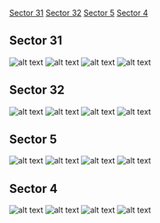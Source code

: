 [Sector 31](#sector31)
[Sector 32](#sector32)
[Sector 5](#sector5)
[Sector 4](#sector4)

<a name = "sector31"></a>
## Sector 31
![alt text](/tt/WASP-159_Sector_31/WASP-159_Sector_31_a_TimeSeries.png)
![alt text](/tt/WASP-159_Sector_31/WASP-159_Sector_31_b_FoldedLightCurve.png)
![alt text](/tt/WASP-159_Sector_31/WASP-159_Sector_31_b_IndividualTransitsWithFit.png)
![alt text](/tt/WASP-159_Sector_31/WASP-159_Sector_31_c_TimingResiduals.png)

<a name = "sector32"></a>
## Sector 32
![alt text](/tt/WASP-159_Sector_32/WASP-159_Sector_32_a_TimeSeries.png)
![alt text](/tt/WASP-159_Sector_32/WASP-159_Sector_32_b_FoldedLightCurve.png)
![alt text](/tt/WASP-159_Sector_32/WASP-159_Sector_32_b_IndividualTransitsWithFit.png)
![alt text](/tt/WASP-159_Sector_32/WASP-159_Sector_32_c_TimingResiduals.png)

<a name = "sector5"></a>
## Sector 5
![alt text](/tt/WASP-159_Sector_5/WASP-159_Sector_5_a_TimeSeries.png)
![alt text](/tt/WASP-159_Sector_5/WASP-159_Sector_5_b_FoldedLightCurve.png)
![alt text](/tt/WASP-159_Sector_5/WASP-159_Sector_5_b_IndividualTransitsWithFit.png)
![alt text](/tt/WASP-159_Sector_5/WASP-159_Sector_5_c_TimingResiduals.png)

<a name = "sector4"></a>
## Sector 4
![alt text](/tt/WASP-159_Sector_4/WASP-159_Sector_4_a_TimeSeries.png)
![alt text](/tt/WASP-159_Sector_4/WASP-159_Sector_4_b_FoldedLightCurve.png)
![alt text](/tt/WASP-159_Sector_4/WASP-159_Sector_4_b_IndividualTransitsWithFit.png)
![alt text](/tt/WASP-159_Sector_4/WASP-159_Sector_4_c_TimingResiduals.png)

